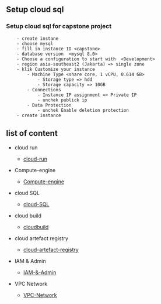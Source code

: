 ## Setup cloud sql

### Setup cloud sql for capstone project
```
    - create instane
    - choose mysql
    - fill in instance ID <capstone>
    - database version  <mysql 8.0>
    - Choose a configuration to start with  <Development>
    - region asia-southeast2 (Jakarta) => single zone
    - klik Customize your instance
        - Machine Type <share core, 1 vCPU, 0.614 GB>
            - Storage type => hdd
            - Storage capacity => 10GB
        - Connections
            - Instance IP assignment => Private IP
            - unchek publick ip
        - Data Protection
            - unchek Enable deletion protection
    - create instance

```

## list of content

- cloud run
  - [cloud-run](https://github.com/sepol-sys/Setup-capstone-project-arahku/blob/main/cloud-run.md)

- Compute-engine
  - [Compute-engine](https://github.com/sepol-sys/Setup-capstone-project-arahku/blob/main/Compute-engine.md)

- cloud SQL 
  - [cloud-SQL](https://github.com/sepol-sys/Setup-capstone-project-arahku/blob/main/Cloud-SQL.md)

- cloud build 
  - [cloudbuild](https://github.com/sepol-sys/Setup-capstone-project-arahku/blob/main/cloud-build.md)

- cloud artefact registry
  - [cloud-artefact-registry](https://github.com/sepol-sys/Setup-capstone-project-arahku/blob/main/artefact-registry.md)

- IAM & Admin
  - [IAM-&-Admin](https://github.com/sepol-sys/Setup-capstone-project-arahku/blob/main/Aim%20&%20Admin.md)

- VPC Network
  - [VPC-Network](https://github.com/sepol-sys/Setup-capstone-project-arahku/blob/main/Vpc-network.md)

